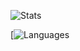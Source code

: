 ![Stats](http://202.181.188.104:9000/?username=itzskyreed&show_icons=true&theme=radical)

[![Languages](http://202.181.188.104:9000/top-langs/?username=itzskyreed&layout=donut-vertical&card_width=465&theme=radical&&langs_count=10)
